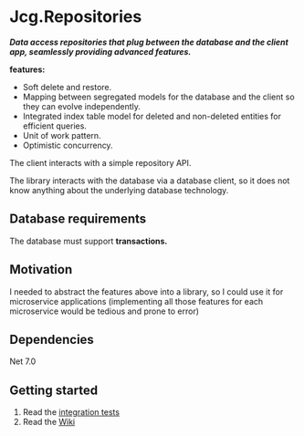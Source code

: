 # Jcg.Repositories

***Data access repositories that plug between the database and the client app, seamlessly providing advanced features.***

**features:**
- Soft delete and restore.
- Mapping between segregated models for the database and the client so they can evolve independently.
- Integrated index table model for deleted and non-deleted entities for efficient queries.
- Unit of work pattern.
- Optimistic concurrency.

The client interacts with a simple repository API.

The library interacts with the database via a database client, so it does not know anything about the underlying database technology.

## Database requirements
The database must support **transactions.**
## Motivation
I needed to abstract the features above into a library, so I could use it for microservice applications (implementing all those features for each microservice would be tedious and prone to error)

## Dependencies
Net 7.0

## Getting started
1. Read the [integration tests](https://github.com/jcachayG93/Jcg.DataAccessRepositories/tree/main/testing/Integration)
2. Read the [Wiki](https://github.com/jcachayG93/Jcg.DataAccessRepositories/wiki)

